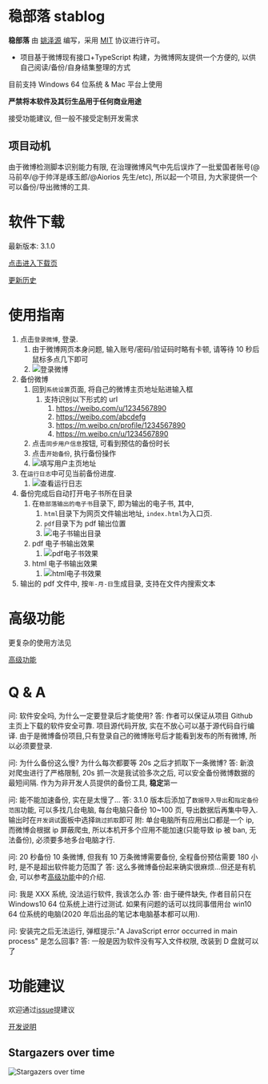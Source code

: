 # 稳部落 stablog

**稳部落** 由 [姚泽源](http://www.yaozeyuan.online/) 编写，采用 [MIT](http://opensource.org/licenses/MIT) 协议进行许可。

- 项目基于微博现有接口+TypeScript 构建，为微博网友提供一个方便的, 以供自己阅读/备份/自身结集整理的方式

目前支持 Windows 64 位系统 & Mac 平台上使用

**严禁将本软件及其衍生品用于任何商业用途**

接受功能建议, 但一般不接受定制开发需求

## 项目动机

由于微博检测脚本识别能力有限, 在治理微博风气中先后误炸了一批爱国者账号(@马前卒/@于帅洋是琢玉郎/@Aiorios 先生/etc), 所以起一个项目, 为大家提供一个可以备份/导出微博的工具.

# 软件下载

最新版本: 3.1.0

[点击进入下载页](https://www.yaozeyuan.online/stablog/)

[更新历史](./changelog.md)

# 使用指南

1.  点击`登录微博`, 登录.
    1.  由于微博网页本身问题, 输入账号/密码/验证码时略有卡顿, 请等待 10 秒后鼠标多点几下即可
    2.  ![登录微博](https://cdn.jsdelivr.net/gh/YaoZeyuan/stablog/./doc/img/登录微博.png)
2.  备份微博
    1.  回到`系统设置`页面, 将自己的微博主页地址贴进输入框
        1.  支持识别以下形式的 url
            1.  https://weibo.com/u/1234567890
            2.  https://weibo.com/abcdefg
            3.  https://m.weibo.cn/profile/1234567890
            4.  https://m.weibo.cn/u/1234567890
    2.  点击`同步用户信息`按钮, 可看到预估的备份时长
    3.  点击`开始备份`, 执行备份操作
    4.  ![填写用户主页地址](https://cdn.jsdelivr.net/gh/YaoZeyuan/stablog/./doc/img/点击开始备份.png)
3.  在`运行日志`中可见当前备份进度.
    1.  ![查看运行日志](https://cdn.jsdelivr.net/gh/YaoZeyuan/stablog/./doc/img/查看运行日志.png)
4.  备份完成后自动打开电子书所在目录
    1.  在`稳部落输出的电子书`目录下, 即为输出的电子书, 其中,
        1.  `html`目录下为网页文件输出地址, `index.html`为入口页.
        2.  `pdf`目录下为 pdf 输出位置
        3.  ![电子书输出目录](https://cdn.jsdelivr.net/gh/YaoZeyuan/stablog/./doc/img/电子书输出目录.png)
    2.  pdf 电子书输出效果
        1.  ![pdf电子书效果](https://cdn.jsdelivr.net/gh/YaoZeyuan/stablog/./doc/img/pdf电子书效果.png)
    3.  html 电子书输出效果
        1.  ![html电子书效果](https://cdn.jsdelivr.net/gh/YaoZeyuan/stablog/./doc/img/html电子书效果.png)
5.  输出的 pdf 文件中, 按`年-月-日`生成目录, 支持在文件内搜索文本

# 高级功能

更复杂的使用方法见

[高级功能](./doc/高级功能.md)

# Q & A

问: 软件安全吗, 为什么一定要登录后才能使用?
答: 作者可以保证从项目 Github 主页上下载的软件安全可靠. 项目源代码开放, 实在不放心可以基于源代码自行编译. 由于是微博备份项目,只有登录自己的微博账号后才能看到发布的所有微博, 所以必须要登录.

问: 为什么备份这么慢? 为什么每次都要等 20s 之后才抓取下一条微博?
答: 新浪对爬虫进行了严格限制, 20s 抓一次是我试验多次之后, 可以安全备份微博数据的最短间隔. 作为为非开发人员提供的备份工具, **稳定**第一

问: 能不能加速备份, 实在是太慢了...
答: 3.1.0 版本后添加了`数据导入导出`和`指定备份范围`功能, 可以多找几台电脑, 每台电脑只备份 10~100 页, 导出数据后再集中导入. 输出时在`开发调试`面板中选择`跳过抓取`即可
附: 单台电脑所有应用出口都是一个 ip, 而微博会根据 ip 屏蔽爬虫, 所以本机开多个应用不能加速(只能导致 ip 被 ban, 无法备份), 必须要多地多台电脑才行.

问: 20 秒备份 10 条微博, 但我有 10 万条微博需要备份, 全程备份预估需要 180 小时, 是不是超出软件能力范围了
答: 这么多微博备份起来确实很麻烦...但还是有机会, 可以参考[高级功能](./doc/高级功能.md)中的介绍.

问: 我是 XXX 系统, 没法运行软件, 我该怎么办
答: 由于硬件缺失, 作者目前只在 Windows10 64 位系统上进行过测试. 如果有问题的话可以找同事借用台 win10 64 位系统的电脑(2020 年后出品的笔记本电脑基本都可以用).

问: 安装完之后无法运行, 弹框提示:"A JavaScript error occurred in main process" 是怎么回事?
答: 一般是因为软件没有写入文件权限, 改装到 D 盘就可以了

# 功能建议

欢迎通过[issue](https://github.com/YaoZeyuan/stablog/issues)提建议

[开发说明](./doc/开发说明.md)

## Stargazers over time

![Stargazers over time](https://starchart.cc/YaoZeyuan/stablog.svg)
